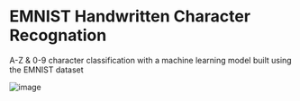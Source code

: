 # EMNIST Handwritten Character Recognation
 A-Z & 0-9 character classification with a machine learning model built using the EMNIST dataset

![image](https://user-images.githubusercontent.com/37351206/122909455-e148dc80-d35d-11eb-8214-817673b5c017.png)


